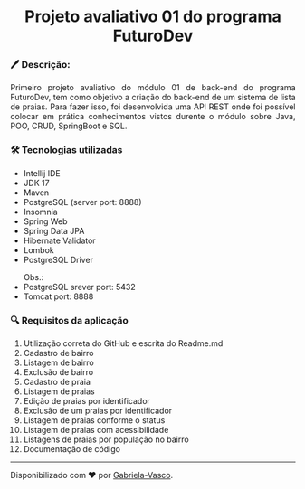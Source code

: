 <h1 align="center"> Projeto avaliativo 01 do programa FuturoDev </h1>

<h3 align="left">🖊 Descrição:</h3>
<p align="justify"> Primeiro projeto avaliativo do módulo 01 de back-end do programa FuturoDev, tem como objetivo a criação do back-end de um sistema de lista de praias. Para fazer isso, foi desenvolvida uma API REST onde foi possível colocar em prática conhecimentos vistos durente o módulo sobre Java, POO, CRUD, SpringBoot e SQL. </p>

<h3 align="left"> 🛠 Tecnologias utilizadas </h3>
<ul>
  <li>Intellij IDE</li>
  <li>JDK 17</li>
  <li>Maven</li>
  <li>PostgreSQL (server port: 8888)</li>
  <li>Insomnia</li>
  <li>Spring Web</li>
  <li>Spring Data JPA</li>
  <li>Hibernate Validator</li>
  <li>Lombok</li>
  <li>PostgreSQL Driver</li>
</ul>

<ul> Obs.:
  <li>PostgreSQL srever port: 5432</li>
  <li>Tomcat port: 8888</li>
</ul>

<h3 align="left"> 🔍 Requisitos da aplicação </h3>
<ol>
  <li>Utilização correta do GitHub e escrita do Readme.md</li>
  <li>Cadastro de bairro</li>
  <li>Listagem de bairro</li>
  <li>Exclusão de bairro</li>
  <li>Cadastro de praia</li>
  <li>Listagem de praias</li>
  <li>Edição de praias por identificador</li>
  <li>Exclusão de um praias por identificador</li>
  <li>Listagem de praias conforme o status</li>
  <li>Listagem de praias com acessibilidade</li>
  <li>Listagens de praias por população no bairro</li>
  <li>Documentação de código</li>
</ol>

------------

Disponibilizado com ♥ por [Gabriela-Vasco](https://github.com/Gabriela-Vasco).
